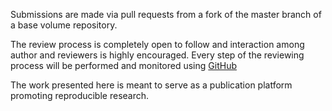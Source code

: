 
Submissions are made via pull requests from a fork of the master branch of a base volume repository.

The review process is completely open to follow and interaction among
author and reviewers is highly encouraged. Every step of the reviewing process will be performed and monitored using [GitHub](https://github.com/MCNotes)

The work presented here is meant to serve as a publication platform promoting reproducible research.
